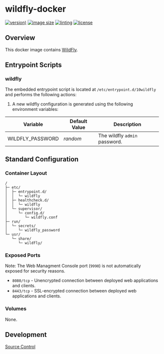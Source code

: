 # wildfly-docker

[![version)](https://img.shields.io/docker/v/crashvb/wildfly/18)](https://hub.docker.com/repository/docker/crashvb/wildfly)
[![image size](https://img.shields.io/docker/image-size/crashvb/wildfly/18)](https://hub.docker.com/repository/docker/crashvb/wildfly)
[![linting](https://img.shields.io/badge/linting-hadolint-yellow)](https://github.com/hadolint/hadolint)
[![license](https://img.shields.io/github/license/crashvb/wildfly-docker.svg)](https://github.com/crashvb/wildfly-docker/blob/master/LICENSE.md)

## Overview

This docker image contains [WildFly](https://wildfly.org/).

## Entrypoint Scripts

### wildfly

The embedded entrypoint script is located at `/etc/entrypoint.d/10wildfly` and performs the following actions:

1. A new wildfly configuration is generated using the following environment variables:

 | Variable | Default Value | Description |
 | ---------| ------------- | ----------- |
 | WILDFLY\_PASSWORD | _random_ | The wildfly `admin` password. |

## Standard Configuration

### Container Layout

```
/
├─ etc/
│  ├─ entrypoint.d/
│  │  └─ wildfly
│  ├─ healthcheck.d/
│  │  └─ wildfly
│  └─ supervisor/
│     └─ config.d/
│        └─ wildfly.conf
├─ run/
│  └─ secrets/
│     └─ wildfly_password
└─ usr/
   └─ share/
      └─ wildfly/
```

### Exposed Ports

Note: The Web Managment Console port (`9990`) is not automatically exposed for security reasons.

* `8080/tcp` - Unencrypted connection between deployed web applications and clients.
* `8443/tcp` - SSL-encrypted connection between deployed web applications and clients.

### Volumes

None.

## Development

[Source Control](https://github.com/crashvb/wildfly-docker)

